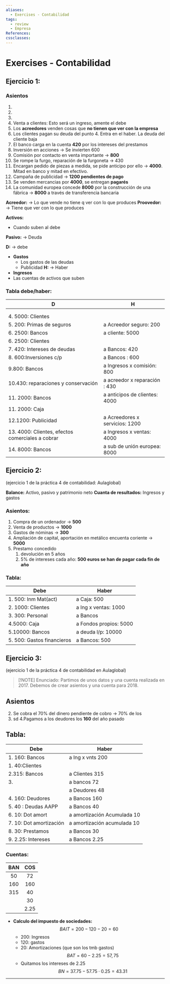 ```yaml
---
aliases:
  - Exercises - Contabilidad
tags:
  - review
  - Empresa
References: 
cssclasses:
---
```

# Exercises - Contabilidad

## Ejercicio 1:

### Asientos
1. 
2. 
3. 
4. Venta a clientes: Esto será un ingreso, amente el debe
5. Los **acreedores** venden cosas que **no tienen que ver con la empresa**
6. Los clientes pagan su deuda del punto 4. Entra en el haber. La deuda del cliente baja
7. El banco carga en la cuenta **420** por los intereses del prestamos
8. Inversión en acciones → Se invierten 600
9. Comisión por contacto en venta importante → **800**
10. Se rompe la furgo, reparación de la furgoneta → 430
11. Encargan pedido de piezas a medida, se pide anticipo por ello → **4000**. Mitad en banco y mitad en efectivo.
12. Campaña de publicidad → **1200 pendientes de pago**
13. Se venden mercancias por **4000**, se entregan **pagarés**
14. La comunidad europea concede **8000** por la construcción de una fábrica → **8000** a través de transferencia bancaria


**Acreedor:** → Lo que vende no tiene q ver con lo que produces
**Proovedor:** → Tiene que ver con lo que produces

**Activos:**
+ Cuando suben al debe

**Pasivo:** → Deuda


**D:** → debe

+ **Gastos** 
	+ Los gastos de las deudas
	+ Publicidad
**H:** → Haber
+ **Ingresos** 
+ Las cuentas de activos que suben
### Tabla debe/haber:

| D                                                | H                              |
| ------------------------------------------------ | ------------------------------ |
|                                                  |                                |
|                                                  |                                |
| 4. 5000: Clientes                                |                                |
| 5. 200: Primas de seguros                        | a Acreedor seguro: 200         |
| 6. 2500:  Bancos                                 | a cliente: 5000                |
| 6. 2500: Clientes                                |                                |
| 7. 420: Intereses de deudas                      | a Bancos: 420                  |
| 8. 600:Inversiones c/p                           | a Bancos : 600                 |
| 9.800: Bancos                                    | a Ingresos x comisión: 800     |
| 10.430: reparaciones y conservación              | a acreedor x reparación : 430  |
| 11. 2000: Bancos                                 | a anticipos de clientes: 4000  |
| 11. 2000: Caja                                   |                                |
| 12.1200:  Publicidad                             | a Acreedores x servicios: 1200 |
| 13. 4000: Clientes, efectos comerciales a cobrar | a Ingresos x ventas: 4000      |
| 14. 8000: Bancos                                 | a sub de unión europea: 8000   |

## Ejercicio 2: 
(ejercicio 1 de la práctica 4 de contabilidad: Aulaglobal)

**Balance:** Activo, pasivo y patrimonio neto
**Cuanta de resultados:** Ingresos y gastos
### Asientos:
1. Compra de un ordenador → **500**
2. Venta de productos → **1000**
3. Gastos de nóminas → **300**
4. Ampliación de capital, aportación en metálico encuenta coriente → **5000**
5. Prestamo concedido
	1. devolución en 5 años
	2. 5% de intereses cada año: **500 euros se han de pagar cada fin de año**
### Tabla:

| Debe                       | Haber                  |
| -------------------------- | ---------------------- |
| 1. 500: Inm Mat(act)       | a Caja: 500            |
| 2. 1000: Clientes          | a Ing x ventas: 1000   |
| 3. 300: Personal           | a Bancos               |
| 4.5000: Caja               | a Fondos propios: 5000 |
| 5.10000: Bancos            | a deuda l/p: 10000     |
| 5. 500: Gastos financieros | a Bancos: 500          |

## Ejercicio 3: 
(ejercicio 1 de la práctica 4 de contabilidad en Aulaglobal)


> [!NOTE] Enunciado: 
> Partimos de unos datos y una cuenta realizada en 2017. Debemos de crear asientos y una cuenta para 2018. 

## Asientos

2. Se cobra el 70% del dinero pendiente de cobro → 70% de los 
3. sd
4.Pagamos a los deudores los **160** del año pasado
## Tabla:
	
| **Debe**                | **Haber**                   |
| ----------------------- | --------------------------- |
| 1. 160: Bancos          | a Ing x vnts 200            |
| 1. 40:Clientes          |                             |
| 2.315: Bancos           | a Clientes 315              |
| 3.                      | a bancos 72                 |
|                         | a Deudores 48               |
| 4. 160: Deudores        | a Bancos 160                |
| 5. 40 : Deudas AAPP     | a Bancos 40                 |
| 6. 10:  Dot amort       | a amortización Acumulada 10 |
| 7. 10: Dot amortización | a amortización acumulada 10 |
| 8. 30: Prestamos        | a Bancos 30                 |
| 9. 2.25: Intereses      | a Bancos 2.25               |

### Cuentas: 

| BAN | COS  |
| :-: | :--: |
| 50  |  72  |
| 160 | 160  |
| 315 |  40  |
|     |  30  |
|     | 2.25 |
+ **Calculo del impuesto de sociedades:**
	$$
	BAIT = 200 - 120 - 20 = 60
	$$
	+ 200: Ingresos 
	+ 120: gastos
	+ 20: Amortizaciones (que son los tmb gastos)
	$$BAT = 60 - 2.25 = 57,75$$
	+ Quitamos los intereses de 2.25
	$$BN = 37.75 - 57.75\cdot 0.25 = 43.31$$
	

	
***
